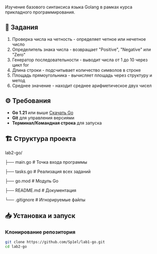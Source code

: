Изучение базового синтаксиса языка Golang в рамках курса прикладного программирования.

## 🎯 Задания 

1. Проверка числа на четность - определяет четное или нечетное число
2. Определитель знака числа - возвращает "Positive", "Negative" или "Zero"
3. Генератор последовательности - выводит числа от 1 до 10 через цикл for
4. Длина строки - подсчитывает количество символов в строке
5. Площадь прямоугольника - вычисляет площадь через структуру и метод
6. Среднее значение - находит среднее арифметическое двух чисел

## ⚙️ Требования

- **Go 1.21** или выше [Скачать Go](https://golang.org/dl/)
- **Git** для управления версиями
- **Терминал/Командная строка** для запуска

## 🏗️ Структура проекта
lab2-go/

├── main.go # Точка входа программы

├── tasks.go # Реализация всех заданий

├── go.mod # Модуль Go

├── README.md # Документация

└── .gitignore # Игнорируемые файлы

## 📥 Установка и запуск

### Клонирование репозитория
```bash
git clone https://github.com/Sp1el/lab1-go.git
cd lab2-go




